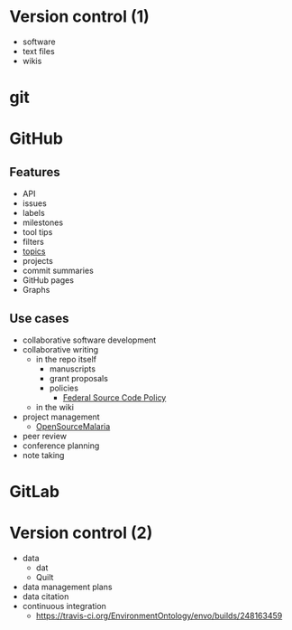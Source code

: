 # Version control (1)

- software
- text files
- wikis

# git

# GitHub

## Features

- API
- issues
- labels
- milestones
- tool tips
- filters
- [topics](https://github.com/search?q=topic%3Agit)
- projects
- commit summaries
- GitHub pages
- Graphs

## Use cases

- collaborative software development
- collaborative writing
  - in the repo itself
    - manuscripts
    - grant proposals
    - policies
      - [Federal Source Code Policy](https://sourcecode.cio.gov/)
  - in the wiki
- project management
  - [OpenSourceMalaria](https://github.com/OpenSourceMalaria)
- peer review
- conference planning
- note taking

# GitLab

# Version control (2)

- data
  - dat
  - Quilt
- data management plans
- data citation
- continuous integration
  - https://travis-ci.org/EnvironmentOntology/envo/builds/248163459
